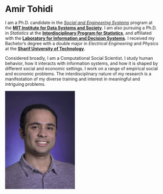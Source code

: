 # Amir Tohidi

I am a Ph.D. candidate in the [*Social and Engineering Systems*](https://idss.mit.edu/academics/ses_doc/) program at the [**MIT Institute for Data Systems and Society**](https://idss.mit.edu).
I am also pursuing a Ph.D. in *Statistics* at the [**Interdisciplinary Program for Statistics**](https://stat.mit.edu/academics/idps/), and affiliated with the [**Laboratory for Information and Decision Systems**](https://lids.mit.edu). 
I received my Bachelor’s degree with a double major in *Electrical Engineering* and *Physics* at the [**Sharif University of Technology**](https://en.sharif.edu). 

Considered broadly, I am a Computational Social Scientist. 
I study human behavior, how it interacts with information systems, and how it is shaped by different social and economic settings. 
I work on a range of empirical social and economic problems. The interdisciplinary nature of my research is a manifestation of my diverse training and interest in meaningful and intriguing problems.

![my photo](/amir.jpg)

